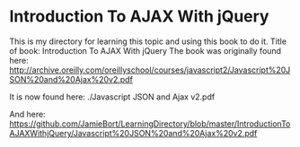 # Introduction To AJAX With jQuery

This is my directory for learning this topic and using this book to do it.
Title of book: Introduction To AJAX With jQuery
The book was originally found here: http://archive.oreilly.com/oreillyschool/courses/javascript2/Javascript%20JSON%20and%20Ajax%20v2.pdf

It is now found here: ./Javascript JSON and Ajax v2.pdf

And here: https://github.com/JamieBort/LearningDirectory/blob/master/IntroductionToAJAXWithjQuery/Javascript%20JSON%20and%20Ajax%20v2.pdf